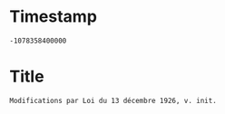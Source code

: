 # Timestamp
```
-1078358400000
```

# Title
```
Modifications par Loi du 13 décembre 1926, v. init.
```